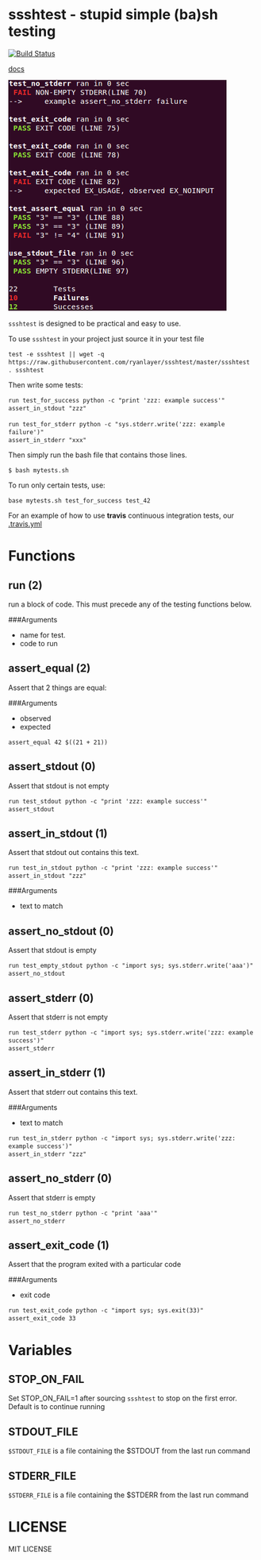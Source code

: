 ssshtest - **s**tupid **s**imple (ba)**sh** **test**ing
=======================================================

[![Build Status](https://travis-ci.org/ryanlayer/ssshtest.svg?branch=master)](https://travis-ci.org/ryanlayer/ssshtest)

[docs](http://ryanlayer.github.io/ssshtest/)

![example output](https://raw.githubusercontent.com/ryanlayer/ssshtest/master/screenshot.png)

`ssshtest` is designed to be practical and easy to use.

To use `ssshtest` in your project just source it in your test file

```
test -e ssshtest || wget -q https://raw.githubusercontent.com/ryanlayer/ssshtest/master/ssshtest
. ssshtest
```

Then write some tests:

```
run test_for_success python -c "print 'zzz: example success'"
assert_in_stdout "zzz"

run test_for_stderr python -c "sys.stderr.write('zzz: example failure')"
assert_in_stderr "xxx"
```

Then simply run the bash file that contains those lines.

```
$ bash mytests.sh
```

To run only certain tests, use:

```
base mytests.sh test_for_success test_42
```


For an example of how to use **travis** continuous integration tests, our [.travis.yml](https://github.com/ryanlayer/ssshtest/blob/master/.travis.yml)




Functions
=========

run (2)
-------

run a block of code. This must precede any of the testing functions below.

###Arguments

+ name for test.
+ code to run

assert_equal (2)
----------------

Assert that 2 things are equal:

###Arguments

+ observed
+ expected

```
assert_equal 42 $((21 + 21))
```

assert_stdout (0)
-----------------

Assert that stdout is not empty

```
run test_stdout python -c "print 'zzz: example success'"
assert_stdout
```

assert_in_stdout (1)
--------------------

Assert that stdout out contains this text.

```
run test_in_stdout python -c "print 'zzz: example success'"
assert_in_stdout "zzz"
```

###Arguments

+ text to match


assert_no_stdout (0)
--------------------

Assert that stdout is empty

```
run test_empty_stdout python -c "import sys; sys.stderr.write('aaa')"
assert_no_stdout
```


assert_stderr (0)
-----------------

Assert that stderr is not empty

```
run test_stderr python -c "import sys; sys.stderr.write('zzz: example success')"
assert_stderr
```

assert_in_stderr (1)
--------------------

Assert that stderr out contains this text.

###Arguments

+ text to match

```
run test_in_stderr python -c "import sys; sys.stderr.write('zzz: example success')"
assert_in_stderr "zzz"
```

assert_no_stderr (0)
--------------------

Assert that stderr is empty

```
run test_no_stderr python -c "print 'aaa'"
assert_no_stderr
```

assert_exit_code (1)
--------------------

Assert that the program exited with a particular code

###Arguments

+ exit code

```
run test_exit_code python -c "import sys; sys.exit(33)"
assert_exit_code 33
```

Variables
=========

STOP_ON_FAIL
------------

Set STOP_ON_FAIL=1 after sourcing `ssshtest` to stop on the first error. Default is to continue running

STDOUT_FILE
-----------

`$STDOUT_FILE` is a file containing the $STDOUT from the last run command

STDERR_FILE
-----------

`$STDERR_FILE` is a file containing the $STDERR from the last run command


LICENSE
=======

MIT LICENSE
